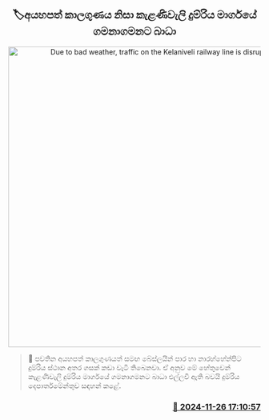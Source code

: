 <p align='center'><b><h2 align='center' title='Due to bad weather, traffic on the Kelaniveli railway line is disrupted'>🏷අයහපත් කාලගුණය නිසා කැළණිවැලි දුම්රිය මාර්ගයේ ගමනාගමනට බාධා</h2></b></p>
<p align='center'><img src='https://helakuru.sgp1.cdn.digitaloceanspaces.com/esana/images/lib/train-22[1].jpg' width='600' alt='Due to bad weather, traffic on the Kelaniveli railway line is disrupted'></p>

>📝 පවතින අයහපත් කාලගුණයත් සමඟ බේස්ලයින් පාර හා නාරහ්හේන්පිට දුම්රිය ස්ථාන අතර ගසක් කඩා වැටී තිබෙනවා.
ඒ අනුව මේ හේතුවෙන් කැළණිවැලි දුම්රිය මාර්ගයේ ගමනාගමනට බාධා එල්ලවී ඇති බවයි දුම්රිය දෙපාර්තමේන්තුව සඳහන් කළේ. 


<h3 align='right'><a href='https://www.helakuru.lk/esana/p/105473/'>📅 2024-11-26 17:10:57</a></h3>
